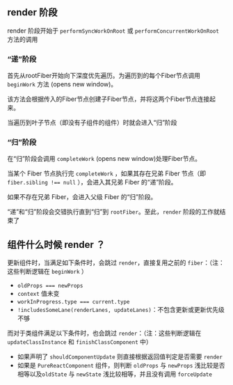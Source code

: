 ## render 阶段
render 阶段开始于 `performSyncWorkOnRoot` 或 `performConcurrentWorkOnRoot` 方法的调用

### **“递”阶段**
首先从rootFiber开始向下深度优先遍历。为遍历到的每个Fiber节点调用 `beginWork` 方法 (opens new window)。

该方法会根据传入的Fiber节点创建子Fiber节点，并将这两个Fiber节点连接起来。

当遍历到叶子节点（即没有子组件的组件）时就会进入“归”阶段

### **“归”阶段**
在“归”阶段会调用 `completeWork` (opens new window)处理Fiber节点。

当某个 Fiber 节点执行完 `completeWork` ，如果其存在兄弟 Fiber 节点（即 `fiber.sibling !== null` ），会进入其兄弟 Fiber 的“递”阶段。

如果不存在兄弟 Fiber，会进入父级 Fiber 的“归”阶段。

“递”和“归”阶段会交错执行直到“归”到 `rootFiber`。至此，`render` 阶段的工作就结束了

## 组件什么时候 render ？
更新组件时，当满足如下条件时，会跳过 `render`，直接复用之前的 `fiber`：（注：这些判断逻辑在 `beginWork` ）

- `oldProps === newProps`
- `context` 值未变
- `workInProgress.type === current.type`
- `!includesSomeLane(renderLanes, updateLanes)`：不包含更新或更新优先级不够

而对于类组件满足以下条件时，也会跳过 `render`：（注：这些判断逻辑在 `updateClassInstance` 和 `finishClassComponent` 中）
- 如果声明了 `shouldComponentUpdate` 则直接根据返回值判定是否需要 `render`
- 如果是 `PureReactComponent` 组件，则判断 `oldProps` 与 `newProps` 浅比较是否相等以及`oldState` 与 `newState` 浅比较相等，并且没有调用 `forceUpdate`
